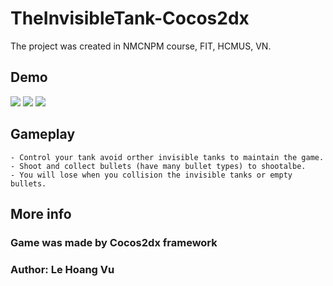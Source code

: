 # TheInvisibleTank-Cocos2dx

The project was created in NMCNPM course, FIT, HCMUS, VN.

## Demo

<img src="https://github.com/elhoangvu/TheInvisibleTank-Cocos2dx/blob/master/Demo/demo1.JPG">
<img src="https://github.com/elhoangvu/TheInvisibleTank-Cocos2dx/blob/master/Demo/demo2.png"> <img src="https://github.com/elhoangvu/TheInvisibleTank-Cocos2dx/blob/master/Demo/demo3.png"> 

## Gameplay

```
- Control your tank avoid orther invisible tanks to maintain the game.
- Shoot and collect bullets (have many bullet types) to shootalbe.
- You will lose when you collision the invisible tanks or empty bullets.
```

## More info

### Game was made by Cocos2dx framework
### Author: Le Hoang Vu
